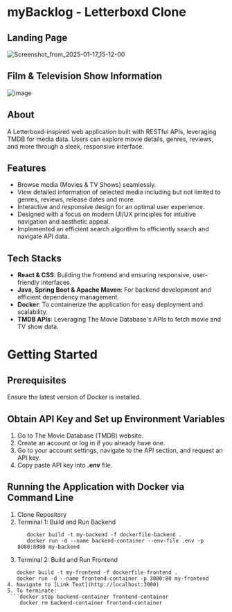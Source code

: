 # myBacklog - Letterboxd Clone 

## Landing Page
![Screenshot_from_2025-01-17_15-12-00](https://github.com/user-attachments/assets/ac91b1e1-24c3-45d1-a5c7-f08ccc8f3ad3)

## Film & Television Show Information 
![image](https://github.com/user-attachments/assets/fc7a3b55-65c3-4e5c-a706-9763cd69ca55)


## About
A Letterboxd-inspired web application built with RESTful APIs, leveraging TMDB for media data. Users can explore movie details, genres, reviews, and more through a sleek, responsive interface.

## Features
- Browse media (Movies & TV Shows) seamlessly.
- View detailed information of selected media including but not limited to genres, reviews, release dates and more.
- Interactive and responsive design for an optimal user experience.
- Designed with a focus on modern UI/UX principles for intuitive navigation and aesthetic appeal.
- Implemented an efficient search algorithm to efficiently search and navigate API data.

## Tech Stacks
- **React & CSS**: Building the frontend and ensuring responsive, user-friendly interfaces.
- **Java, Spring Boot & Apache Maven**: For backend development and efficient dependency management.
- **Docker**: To containerize the application for easy deployment and scalability.
- **TMDB APIs**: Leveraging The Movie Database's APIs to fetch movie and TV show data.

# Getting Started
## Prerequisites
Ensure the latest version of Docker is installed.

## Obtain API Key and Set up Environment Variables
1. Go to The Movie Database (TMDB) website.
2. Create an account or log in if you already have one.
3. Go to your account settings, navigate to the API section, and request an API key.
4. Copy paste API key into **.env** file.

## Running the Application with Docker via Command Line
1. Clone Repository
2. Terminal 1: Build and Run Backend
   ```cd backend
      docker build -t my-backend -f dockerfile-backend .
      docker run -d --name backend-container --env-file .env -p 8080:8080 my-backend
3. Terminal 2: Build and Run Frontend 
  ```cd frontend
     docker build -t my-frontend -f dockerfile-frontend .
     docker run -d --name frontend-container -p 3000:80 my-frontend
4. Navigate to [Link Text](http://localhost:3000)
5. To terminate:
   ```docker stop backend-container frontend-container
      docker rm backend-container frontend-container
     


